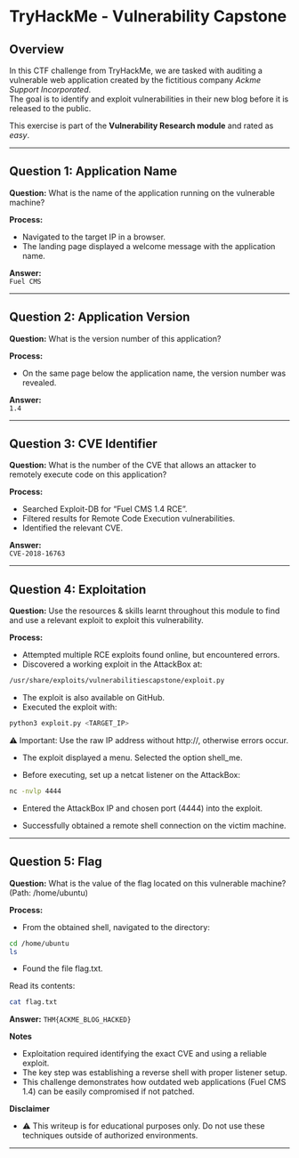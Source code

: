 # TryHackMe - Vulnerability Capstone

## Overview
In this CTF challenge from TryHackMe, we are tasked with auditing a vulnerable web application created by the fictitious company *Ackme Support Incorporated*.  
The goal is to identify and exploit vulnerabilities in their new blog before it is released to the public.  

This exercise is part of the **Vulnerability Research module** and rated as *easy*.  

---

## Question 1: Application Name
**Question:** What is the name of the application running on the vulnerable machine?  

**Process:**  
- Navigated to the target IP in a browser.  
- The landing page displayed a welcome message with the application name.  

**Answer:**  
`Fuel CMS`

---

## Question 2: Application Version
**Question:** What is the version number of this application?  

**Process:**  
- On the same page below the application name, the version number was revealed.  

**Answer:**  
`1.4`

---

## Question 3: CVE Identifier
**Question:** What is the number of the CVE that allows an attacker to remotely execute code on this application?  

**Process:**  
- Searched Exploit-DB for “Fuel CMS 1.4 RCE”.  
- Filtered results for Remote Code Execution vulnerabilities.  
- Identified the relevant CVE.  

**Answer:**  
`CVE-2018-16763`

---

## Question 4: Exploitation
**Question:** Use the resources & skills learnt throughout this module to find and use a relevant exploit to exploit this vulnerability.  

**Process:**  
- Attempted multiple RCE exploits found online, but encountered errors.  
- Discovered a working exploit in the AttackBox at:

```bash
/usr/share/exploits/vulnerabilitiescapstone/exploit.py
```

- The exploit is also available on GitHub.  
- Executed the exploit with:

```bash
python3 exploit.py <TARGET_IP>
```

⚠️ Important: Use the raw IP address without http://, otherwise errors occur.

- The exploit displayed a menu. Selected the option shell_me.

- Before executing, set up a netcat listener on the AttackBox:

```bash
nc -nvlp 4444
```

- Entered the AttackBox IP and chosen port (4444) into the exploit.

- Successfully obtained a remote shell connection on the victim machine.

---

## Question 5: Flag
**Question:** What is the value of the flag located on this vulnerable machine? (Path: /home/ubuntu)

**Process:**

- From the obtained shell, navigated to the directory:

```bash
cd /home/ubuntu
ls
```

- Found the file flag.txt.

Read its contents:

```bash
cat flag.txt
```

**Answer:**
`THM{ACKME_BLOG_HACKED}`

**Notes**
- Exploitation required identifying the exact CVE and using a reliable exploit.
- The key step was establishing a reverse shell with proper listener setup.
- This challenge demonstrates how outdated web applications (Fuel CMS 1.4) can be easily compromised if not patched.

**Disclaimer**
- ⚠️ This writeup is for educational purposes only. Do not use these techniques outside of authorized environments.
---
